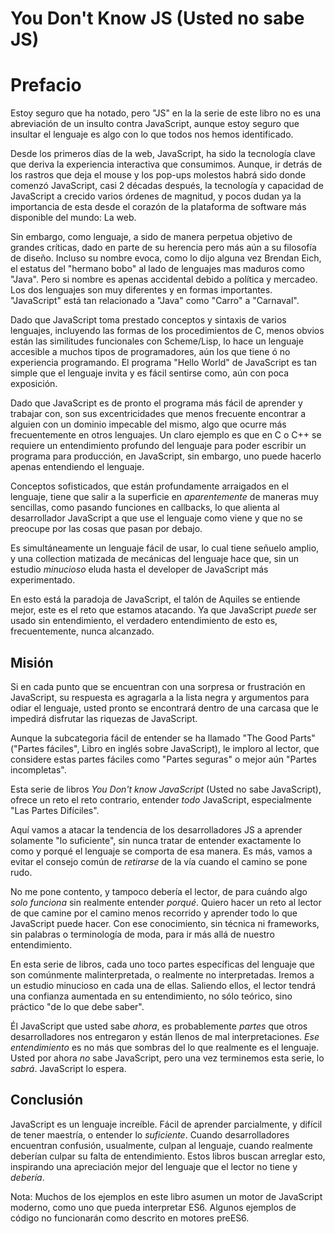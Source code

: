# You Don't Know JS (Usted no sabe JS)

# Prefacio

Estoy seguro que ha notado, pero "JS" en la la serie de este libro no es una abreviación de un insulto contra JavaScript, aunque estoy seguro que insultar el lenguaje es algo con lo que todos nos hemos identificado.

Desde los primeros días de la web, JavaScript, ha sido la tecnología clave que deriva la experiencia interactiva que consumimos. Aunque, ir detrás de los rastros que deja el mouse y los pop-ups molestos habrá sido donde comenzó JavaScript, casi 2 décadas después, la tecnología y capacidad de JavaScript a crecido varios órdenes de magnitud, y pocos dudan ya la importancia de esta desde el corazón de la plataforma de software más disponible del mundo: La web.

Sin embargo, como lenguaje, a sido de manera perpetua objetivo de grandes críticas, dado en parte de su herencia pero más aún a su filosofía de diseño. Incluso su nombre evoca, como lo dijo alguna vez Brendan Eich, el estatus del "hermano bobo" al lado de lenguajes mas maduros como "Java". Pero si nombre es apenas accidental debido a política y mercadeo. Los dos lenguajes son muy diferentes y en formas importantes. "JavaScript" está tan relacionado a "Java" como "Carro" a "Carnaval".

Dado que JavaScript toma prestado conceptos y sintaxis de varios lenguajes, incluyendo las formas de los procedimientos de C, menos obvios están las similitudes funcionales con Scheme/Lisp, lo hace un lenguaje accesible a muchos tipos de programadores, aún los que tiene ó no experiencia programando. El programa "Hello World" de JavaScript es tan simple que el lenguaje invita y es fácil sentirse como, aún con poca exposición.

Dado que JavaScript es de pronto el programa más fácil de aprender y trabajar con, son sus excentricidades que menos frecuente encontrar a alguien con un dominio impecable del mismo, algo que ocurre más frecuentemente en otros lenguajes. Un claro ejemplo es que en C o C++ se requiere un entendimiento profundo del lenguaje para poder escribir un programa para producción, en JavaScript, sin embargo, uno puede hacerlo apenas entendiendo el lenguaje.

Conceptos sofisticados, que están profundamente arraigados en el lenguaje, tiene que salir a la superficie en _aparentemente_ de maneras muy sencillas, como pasando funciones en callbacks, lo que alienta al desarrollador JavaScript a que use el lenguaje como viene y que no se preocupe por las cosas que pasan por debajo.

Es simultáneamente un lenguaje fácil de usar, lo cual tiene señuelo amplio, y una collection matizada de mecánicas del lenguaje hace que, sin un estudio _minucioso_ eluda hasta el developer de JavaScript más experimentado.

En esto está la paradoja de JavaScript, el talón de Aquiles se entiende mejor, este es el reto que estamos atacando. Ya que JavaScript _puede_ ser usado sin entendimiento, el verdadero entendimiento de esto es, frecuentemente, nunca alcanzado.

## Misión

Si en cada punto que se encuentran con una sorpresa or frustración en JavaScript, su respuesta es agragarla a la lista negra y argumentos para odiar el lenguaje, usted pronto se encontrará dentro de una carcasa que le impedirá disfrutar las riquezas de JavaScript.

Aunque la subcategoria fácil de entender se ha llamado "The Good Parts" ("Partes fáciles", Libro en inglés sobre JavaScript), le imploro al lector, que considere estas partes fáciles como "Partes seguras" o mejor aún "Partes incompletas".

Esta serie de libros _You Don't know JavaScript_ (Usted no sabe JavaScript), ofrece un reto el reto contrario, entender _todo_ JavaScript, especialmente "Las Partes Difíciles".

Aquí vamos a atacar la tendencia de los desarrolladores JS a aprender solamente "lo suficiente", sin nunca tratar de entender exactamente lo como y porqué el lenguaje se comporta de esa manera. Es más, vamos a evitar el consejo común de _retirarse_ de la vía cuando el camino se pone rudo.

No me pone contento, y tampoco debería el lector, de para cuándo algo _solo funciona_ sin realmente entender _porqué_. Quiero hacer un reto al lector de que camine por el camino menos recorrido y aprender todo lo que JavaScript puede hacer. Con ese conocimiento, sin técnica ni frameworks, sin palabras o terminología de moda, para ir más allá de nuestro entendimiento.

En esta serie de libros, cada uno toco partes específicas del lenguaje que son comúnmente malinterpretada, o realmente no interpretadas. Iremos a un estudio minucioso en cada una de ellas. Saliendo ellos, el lector tendrá una confianza aumentada en su entendimiento, no sólo teórico, sino práctico "de lo que debe saber".

Él JavaScript que usted sabe _ahora_, es probablemente _partes_ que otros desarrolladores nos entregaron y están llenos de mal interpretaciones. _Ese entendimiento_ es no más que sombras del lo que realmente es el lenguaje. Usted por ahora _no_ sabe JavaScript, pero una vez terminemos esta serie, lo _sabrá_. JavaScript lo espera.

## Conclusión

JavaScript es un lenguaje increíble. Fácil de aprender parcialmente, y difícil de tener maestría, o entender lo _suficiente_. Cuando desarrolladores encuentran confusión, usualmente, culpan al lenguaje, cuando realmente deberían culpar su falta de entendimiento. Estos libros buscan arreglar esto, inspirando una apreciación mejor del lenguaje que el lector no tiene y _debería_.

Nota: Muchos de los ejemplos en este libro asumen un motor de JavaScript moderno, como uno que pueda interpretar ES6. Algunos ejemplos de código no funcionarán como descrito en motores preES6.
